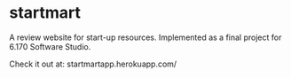 startmart
=========

A review website for start-up resources. Implemented as a final project for 6.170 Software Studio.

Check it out at: startmartapp.herokuapp.com/
